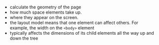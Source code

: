 - calculate the geometry of the page
- how much space elements take up.
- where they appear on the screen.
- the layout model means that one element can affect others.
For example, the width on the `<body>` element 
- typically affects the dimensions of its child elements all the way up and down the tree